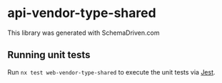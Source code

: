 
# api-vendor-type-shared

This library was generated with SchemaDriven.com

## Running unit tests

Run `nx test web-vendor-type-shared` to execute the unit tests via [Jest](https://jestjs.io).

